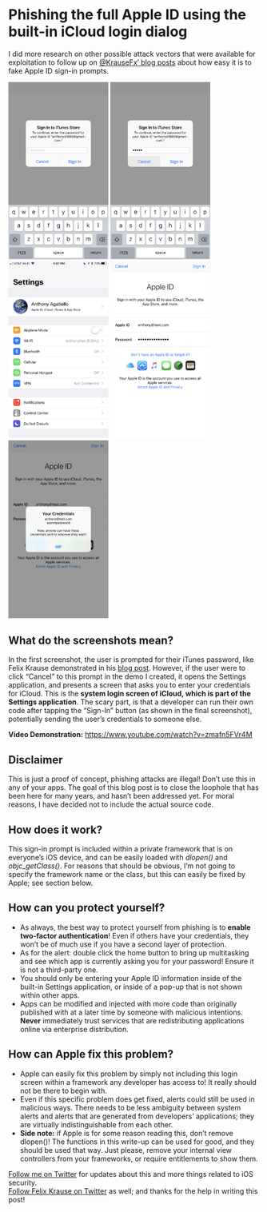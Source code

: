 # Phishing the full Apple ID using the built-in iCloud login dialog  
  
I did more research on other possible attack vectors that were available for exploitation to follow up on [@KrauseFx’ blog posts](https://krausefx.com/blog/ios-privacy-stealpassword-easily-get-the-users-apple-id-password-just-by-asking) about how easy it is to fake Apple ID sign-in prompts.  
  
<img src="assets/1.png" width="200"> <img src="assets/2.png" width="200"> <img src="assets/3.png" width="200"> <img src="assets/4.png" width="200"> <img src="assets/5.png" width="200">

## What do the screenshots mean?
In the first screenshot, the user is prompted for their iTunes password, like Felix Krause demonstrated in his [blog post](https://krausefx.com/blog/ios-privacy-stealpassword-easily-get-the-users-apple-id-password-just-by-asking). However, if the user were to click “Cancel” to this prompt in the demo I created, it opens the Settings application, and presents a screen that asks you to enter your credentials for iCloud. This is the **system login screen of iCloud, which is part of the Settings application**. The scary part, is that a developer can run their own code after tapping the “Sign-In” button (as shown in the final screenshot), potentially sending the user’s credentials to someone else.

**Video Demonstration:** https://www.youtube.com/watch?v=zmafn5FVr4M

## Disclaimer
This is just a proof of concept, phishing attacks are illegal! Don’t use this in any of your apps. The goal of this blog post is to close the loophole that has been here for many years, and hasn’t been addressed yet. For moral reasons, I have decided not to include the actual source code.

## How does it work?
This sign-in prompt is included within a private framework that is on everyone’s iOS device, and can be easily loaded with *dlopen()* and *objc_getClass()*. For reasons that should be obvious, I’m not going to specify the framework name or the class, but this can easily be fixed by Apple; see section below.

## How can you protect yourself?
* As always, the best way to protect yourself from phishing is to **enable two-factor authentication**! Even if others have your credentials, they won’t be of much use if you have a second layer of protection.
* As for the alert: double click the home button to bring up multitasking and see which app is currently asking you for your password! Ensure it is not a third-party one.
* You should only be entering your Apple ID information inside of the built-in Settings application, or inside of a pop-up that is not shown within other apps.
* Apps can be modified and injected with more code than originally published with at a later time by someone with malicious intentions. **Never** immediately trust services that are redistributing applications online via enterprise distribution.

## How can Apple fix this problem?
* Apple can easily fix this problem by simply not including this login screen within a framework any developer has access to! It really should not be there to begin with.
* Even if this specific problem does get fixed, alerts could still be used in malicious ways. There needs to be less ambiguity between system alerts and alerts that are generated from developers’ applications; they are virtually indistinguishable from each other.
* **Side note:** if Apple is for some reason reading this, don’t remove dlopen()! The functions in this write-up can be used for good, and they should be used that way. Just please, remove your internal view controllers from your frameworks, or require entitlements to show them.

[Follow me on Twitter](https://twitter.com/AAgatiello) for updates about this and more things related to iOS security.  
[Follow Felix Krause on Twitter](https://twitter.com/KrauseFX) as well; and thanks for the help in writing this post!
